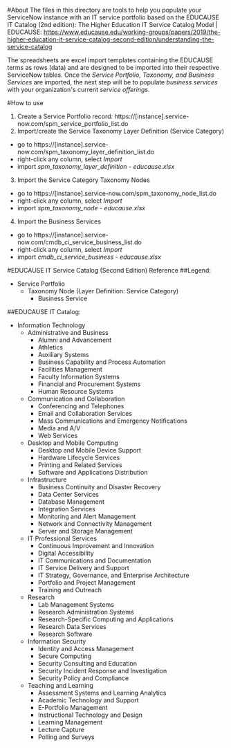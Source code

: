 #About
The files in this directory are tools to help you populate your ServiceNow instance with an IT service portfolio based on the EDUCAUSE IT Catalog (2nd edition): The Higher Education IT Service Catalog Model | EDUCAUSE: https://www.educause.edu/working-groups/papers/2019/the-higher-education-it-service-catalog-second-edition/understanding-the-service-catalog

The spreadsheets are excel import templates containing the EDUCAUSE terms as rows (data) and are designed to be imported into their respective ServiceNow tables. Once the *Service Portfolio, Taxonomy, and Business Services* are imported, the next step will be to populate *business services* with your organization's current *service offerings*.

#How to use
1. Create a Service Portfolio record: https://[instance].service-now.com/spm_service_portfolio_list.do
2. Import/create the Service Taxonomy Layer Definition (Service Category)
  - go to https://[instance].service-now.com/spm_taxonomy_layer_definition_list.do
  - right-click any column, select *Import*
  - import *spm_taxonomy_layer_definition - educause.xlsx*
3. Import the Service Category Taxonomy Nodes
  - go to https://[instance].service-now.com/spm_taxonomy_node_list.do
  - right-click any column, select *Import*
  - import *spm_taxonomy_node - educause.xlsx*
4. Import the Business Services
  - go to https://[instance].service-now.com/cmdb_ci_service_business_list.do
  - right-click any column, select *Import*
  - import *cmdb_ci_service_business - educause.xlsx*
  
#EDUCAUSE IT Service Catalog (Second Edition) Reference
##Legend:
- Service Portfolio
  - Taxonomy Node (Layer Definition: Service Category)
    - Business Service

##EDUCAUSE IT Catalog:
- Information Technology
  - Administrative and Business
    - Alumni and Advancement
    - Athletics
    - Auxiliary Systems
    - Business Capability and Process Automation
    - Facilities Management
    - Faculty Information Systems
    - Financial and Procurement Systems
    - Human Resource Systems
  - Communication and Collaboration
    - Conferencing and Telephones
    - Email and Collaboration Services
    - Mass Communications and Emergency Notifications
    - Media and A/V
    - Web Services
  - Desktop and Mobile Computing
    - Desktop and Mobile Device Support
    - Hardware Lifecycle Services
    - Printing and Related Services
    - Software and Applications Distribution
  - Infrastructure
    - Business Continuity and Disaster Recovery
    - Data Center Services
    - Database Management
    - Integration Services
    - Monitoring and Alert Management
    - Network and Connectivity Management
    - Server and Storage Management
  - IT Professional Services
    - Continuous Improvement and Innovation
    - Digital Accessibility
    - IT Communications and Documentation
    - IT Service Delivery and Support
    - IT Strategy, Governance, and Enterprise Architecture
    - Portfolio and Project Management
    - Training and Outreach
  - Research
    - Lab Management Systems
    - Research Administration Systems
    - Research-Specific Computing and Applications
    - Research Data Services
    - Research Software
  - Information Security
    - Identity and Access Management
    - Secure Computing
    - Security Consulting and Education
    - Security Incident Response and Investigation
    - Security Policy and Compliance
  - Teaching and Learning
    - Assessment Systems and Learning Analytics
    - Academic Technology and Support
    - E-Portfolio Management
    - Instructional Technology and Design
    - Learning Management
    - Lecture Capture
    - Polling and Surveys
